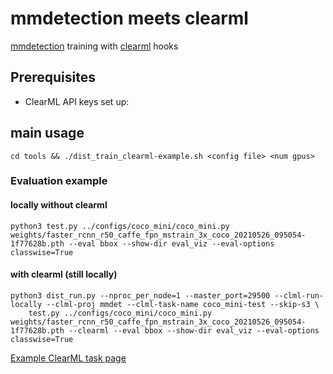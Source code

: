 # mmdetection meets clearml
[mmdetection](https://github.com/open-mmlab/mmdetection) training with [clearml](https://github.com/allegroai/clearml) hooks

## Prerequisites

- ClearML API keys set up: 

## main usage

`cd tools && ./dist_train_clearml-example.sh <config file> <num gpus>`

### Evaluation example

#### locally without clearml

```
python3 test.py ../configs/coco_mini/coco_mini.py weights/faster_rcnn_r50_caffe_fpn_mstrain_3x_coco_20210526_095054-1f77628b.pth --eval bbox --show-dir eval_viz --eval-options classwise=True
```

#### with clearml (still locally)

```
python3 dist_run.py --nproc_per_node=1 --master_port=29500 --clml-run-locally --clml-proj mmdet --clml-task-name coco_mini-test --skip-s3 \
    test.py ../configs/coco_mini/coco_mini.py weights/faster_rcnn_r50_caffe_fpn_mstrain_3x_coco_20210526_095054-1f77628b.pth --clearml --eval bbox --show-dir eval_viz --eval-options classwise=True
```

[Example ClearML task page](https://app.community.clear.ml/projects/90233d6aa54844a3b1b66eea7d952b26/experiments/d5492c5fb6a64a38b30ef38253e460fb/output/log)

